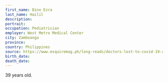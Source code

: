 ```yaml
---
first_name: Dino Ezra
last_name: Hailil
description: 
portrait: 
occupation: Pediatrician
employer: West Metro Medical Center
city: Zamboanga
province: 
country: Philippines
source: https://www.esquiremag.ph/long-reads/doctors-lost-to-covid-19-a2325-20200329-lfrm
birth_date: 
death_date: 
---
```


39 years old.